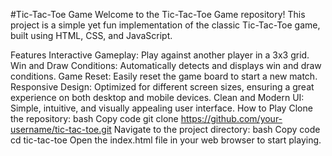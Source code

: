 #Tic-Tac-Toe Game
Welcome to the Tic-Tac-Toe Game repository! This project is a simple yet fun implementation of the classic Tic-Tac-Toe game, built using HTML, CSS, and JavaScript.

Features
Interactive Gameplay: Play against another player in a 3x3 grid.
Win and Draw Conditions: Automatically detects and displays win and draw conditions.
Game Reset: Easily reset the game board to start a new match.
Responsive Design: Optimized for different screen sizes, ensuring a great experience on both desktop and mobile devices.
Clean and Modern UI: Simple, intuitive, and visually appealing user interface.
How to Play
Clone the repository:
bash
Copy code
git clone https://github.com/your-username/tic-tac-toe.git
Navigate to the project directory:
bash
Copy code
cd tic-tac-toe
Open the index.html file in your web browser to start playing.
